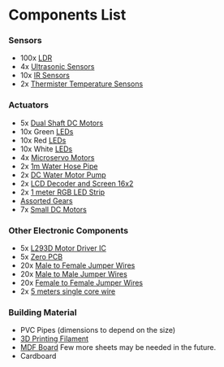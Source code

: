 # Components List

### Sensors

- 100x [LDR](https://robu.in/product/5mm-ldr-pack-of-10/?gclid=CjwKCAjw__ihBhADEiwAXEazJixNq5xv3DbSDX1iDNG7A5b2q2p2JCa0yU0tIpDyg-SaKPruGuAX8RoCFiIQAvD_BwE)
- 4x [Ultrasonic Sensors](https://robu.in/product/hc-sr04-ultrasonic-range-finder/)
- 10x [IR Sensors](https://www.electronicscomp.com/ir-sensor-module-india?gclid=CjwKCAjw__ihBhADEiwAXEazJuD28ESn5QRLVWJhKdeoq9BVftGAQMrjv8q3-aK3qNQ5VmXGDpWGdRoCnCoQAvD_BwE)
- 2x [Thermister Temperature Sensons](https://www.googleadservices.com/pagead/aclk?sa=L&ai=DChcSEwi2zvHbirT-AhUUtJYKHYHKCZkYABAJGgJ0bA&ohost=www.google.com&cid=CAESbOD2gDCQVjHgDqzFvn0aPYl0d5Srsnxp7d4no7dD6uESLd-wMfYES2NXB-qoC4nhJdoBVAcD_bJX3uIEoycYbAei076z56NFmU67m_40LOMsa5qtgyovZHN7y9L8JNLl5WuCD4na64oZKC36IA&sig=AOD64_2fhhVZ_2J2POfJVnnMKPoJe2wQFw&ctype=5&q=&ved=2ahUKEwiX2ubbirT-AhXBgFYBHX4oBbMQ9aACKAB6BAgEEEc&adurl=)

### Actuators

- 5x [Dual Shaft DC Motors](https://www.googleadservices.com/pagead/aclk?sa=L&ai=DChcSEwjI0YSyq7P-AhXDNSsKHV2LA04YABAWGgJzZg&ohost=www.google.com&cid=CAESbOD2LJNo-GY1axpzi_JcR0zX24UsdOAxcPr49UOGeL2XjRWCq2-y3MnImlAzkUg0vRwZu2A51twnn2_PIJzeStPdyiUnebbsKT85DF978MmfiwMBtSlGCTHaAdqIMJRFrXAkVc61m98MTu2VUw&sig=AOD64_0-cakyo7dbFE1tX_-VV6NAoUlNyQ&ctype=5&q=&ved=2ahUKEwiaiPyxq7P-AhVdcmwGHUU4DVkQ9aACKAB6BAgGEDY&adurl=)
- 10x Green [LEDs]()
- 10x Red [LEDs]()
- 10x White [LEDs]()
- 4x [Microservo Motors](https://www.electronicscomp.com/tower-pro-mg90s-metal-gear-servo-motor-360-degree-rotation?gclid=CjwKCAjw__ihBhADEiwAXEazJmt8hBNfIBQElY5ULylqsv1cuQCPCJHX5cBKro_tvk2WDuzswCygARoCgR4QAvD_BwE)
- 2x [1m Water Hose Pipe](https://robu.in/product/1m-long-water-pipe/?gclid=CjwKCAjw__ihBhADEiwAXEazJlHFdvrNcpKqEWU8A3XatWRXluHTWKYrWqgICcaWsJfqM4Tf1olG8RoCOt8QAvD_BwE)
- 2x [DC Water Motor Pump](https://www.googleadservices.com/pagead/aclk?sa=L&ai=DChcSEwik1ezdgbT-AhVZeYsKHRTnC9kYABANGgJ0bQ&ohost=www.google.com&cid=CAESbOD2Ygb97gIwbv9ZbthdYbAm9REoVsyqFzkdEYlcuqUUn9XIimqjfpk8zAryM4ksChbWayPHi89kAhFx_JhYCpIaI94xKqZAMx_q-hotSxoaHW-t534Qe8D3LEIUq1W9Cfi_E7BKzZ-O82cN6w&sig=AOD64_3X5MqTOwlT5bKHUDKpKQBneijAsQ&ctype=5&q=&ved=2ahUKEwjDxeXdgbT-AhWJHnAKHUynCA4Q9aACKAB6BAgGEFQ&adurl=)
- 2x [LCD Decoder and Screen 16x2](https://www.electronicscomp.com/1602-blue-lcd-display-with-i2c-interface?gclid=CjwKCAjw__ihBhADEiwAXEazJqEUBrQ6dHHWvj-YfbuoqIn6LZJFFyW6HH8MeTr0sy5vKlvkbhKtsxoC5EQQAvD_BwE)
- 2x [1 meter RGB LED Strip](https://robu.in/product/12v-rgb-5050-smd-led-strip-1meter/?gclid=CjwKCAjw__ihBhADEiwAXEazJt-mWjoVlu464POKPI1SZUVMVgeR75WSuSW1yxBYQXaIm15XTy-XXRoC70QQAvD_BwE)
- [Assorted Gears](https://www.electronicscomp.com/gears-assorted-kit-for-diy-robotics-and-household-repair-75-pieces-pack?gclid=CjwKCAjw__ihBhADEiwAXEazJgYuUDN2qj3JSfNe1IOwR4YM1cD-B0L5O4mdFkIGlHdIJwjv3a82IBoCfdAQAvD_BwE)
- 7x [Small DC Motors](https://robu.in/product/dc3-6v-130-diy-toy-motor-2-pcs/?gclid=CjwKCAjw__ihBhADEiwAXEazJi83j8PxaDw2rDiDsolglozFABW4BKAOFYGPQ0ALiXrLcQOTu8B2xhoCX7UQAvD_BwE)

### Other Electronic Components

- 5x [L293D Motor Driver IC](https://robu.in/product/l293d-powerdip-16-stepper-motor-controller-driver/?gclid=CjwKCAjw__ihBhADEiwAXEazJst9ExRVPp4p0RZQFMiy2-XOBA7HjM8qNhrJTnETW_tQk4U8YQzyaBoC2bwQAvD_BwE)
- 5x [Zero PCB](https://www.electronicscomp.com/5x7-cm-double-sided-universal-pcb-india?gclid=CjwKCAjw__ihBhADEiwAXEazJtfy5PwjCVu4MOR4Q-RGstHMbJywSop-spuyKThlednjVMBzVsgTpxoCSyIQAvD_BwE)
- 20x [Male to Female Jumper Wires]()
- 20x [Male to Male Jumper Wires]()
- 20x [Female to Female Jumper Wires]()
- 2x [5 meters single core wire](https://www.electronicscomp.com/single-strand-hookup-wire-22awg-red-5metre?gclid=CjwKCAjw__ihBhADEiwAXEazJpYfELl53TarqjwvYPAsWdXGhEJbXRFhz9duGUYTibZerja039ZRcBoCf2wQAvD_BwE)

### Building Material

- PVC Pipes (dimensions to depend on the size)
- [3D Printing Filament](https://robu.in/product/orange-pla-1-75mm-3d-printing-filament-1kg-orange/?gclid=CjwKCAjw__ihBhADEiwAXEazJoGql3d6Lfwn0Y1U6L55bCVF8aOwuxbZ7NjiLi_VPTbUUlnP-PBefBoCJpYQAvD_BwE)
- [MDF Board](https://www.amazon.in/Vnockd-Boards-Craft-Sheets-Cutouts/dp/B0C1VSNV64/ref=sr_1_7?keywords=mdf+board&qid=1681841434&sr=8-7) Few more sheets may be needed in the future.
- Cardboard
